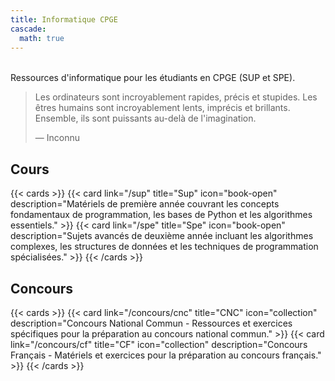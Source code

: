 ```yaml
---
title: Informatique CPGE
cascade:
  math: true
---
```


<div style="margin-top: 2rem;"></div>

Ressources d'informatique pour les étudiants en CPGE (SUP et SPE).

> Les ordinateurs sont incroyablement rapides, précis et stupides. Les êtres humains sont incroyablement lents, imprécis et brillants. Ensemble, ils sont puissants au-delà de l'imagination.
> 
> &mdash; Inconnu

## Cours

{{< cards >}}
  {{< card link="/sup" title="Sup" icon="book-open" description="Matériels de première année couvrant les concepts fondamentaux de programmation, les bases de Python et les algorithmes essentiels." >}}
  {{< card link="/spe" title="Spe" icon="book-open" description="Sujets avancés de deuxième année incluant les algorithmes complexes, les structures de données et les techniques de programmation spécialisées." >}}
{{< /cards >}}

## Concours

{{< cards >}}
  {{< card link="/concours/cnc" title="CNC" icon="collection" description="Concours National Commun - Ressources et exercices spécifiques pour la préparation au concours national commun." >}}
  {{< card link="/concours/cf" title="CF" icon="collection" description="Concours Français - Matériels et exercices pour la préparation au concours français." >}}
{{< /cards >}}

